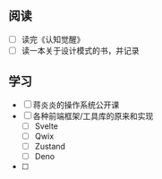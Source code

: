 ## 阅读
- [ ] 读完《认知觉醒》
- [ ] 读一本关于设计模式的书，并记录

## 学习
- [ ] 蒋炎炎的操作系统公开课
- [ ] 各种前端框架/工具库的原来和实现
	- [ ] Svelte
	- [ ] Qwix
	- [ ] Zustand
	- [ ] Deno
- [ ] 